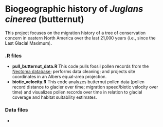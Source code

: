# Biogeographic history of *Juglans cinerea* (butternut)
This project focuses on the migration history of a tree of conservation concern in eastern North America over the last 21,000 years (i.e., since the Last Glacial Maximum). 

### .R files
- **pull_butternut_data.R**
This code pulls fossil pollen records from the [Neotoma database](https://www.neotomadb.org/); performs data cleaning; and projects site coordinates in an Albers equal-area projection.
- **biotic_velocity.R** 
This code analyzes butternut pollen data (pollen record distance to glacier over time; migration speed/biotic velocity over time) and visualizes pollen records over time in relation to glacial coverage and habitat suitability estimates. 

### Data files
- 
